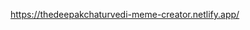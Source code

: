<a href="https://thedeepakchaturvedi-meme-creator.netlify.app/">https://thedeepakchaturvedi-meme-creator.netlify.app/</a>
